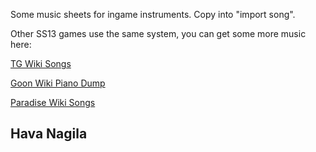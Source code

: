 Some music sheets for ingame instruments. Copy into "import song".

Other SS13 games use the same system, you can get some more music here:

[TG Wiki Songs](https://tgstation13.org/wiki/Songs)

[Goon Wiki Piano Dump](https://wiki.ss13.co/Piano_Song_Dump)

[Paradise Wiki Songs](https://nanotrasen.se/wiki/index.php/Songs)

## Hava Nagila

<font size="1">